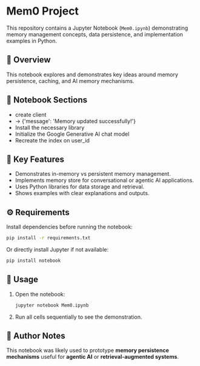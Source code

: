 # Mem0 Project

This repository contains a Jupyter Notebook (`Mem0.ipynb`) demonstrating memory management concepts, data persistence, and implementation examples in Python.

## 📘 Overview

This notebook explores and demonstrates key ideas around memory persistence, caching, and AI memory mechanisms.

## 📂 Notebook Sections
- create client
- → {'message': 'Memory updated successfully!'}
- Install the necessary library
- Initialize the Google Generative AI chat model
- Recreate the index on user_id

## 🧠 Key Features
- Demonstrates in-memory vs persistent memory management.
- Implements memory store for conversational or agentic AI applications.
- Uses Python libraries for data storage and retrieval.
- Shows examples with clear explanations and outputs.

## ⚙️ Requirements
Install dependencies before running the notebook:

```bash
pip install -r requirements.txt
```

Or directly install Jupyter if not available:

```bash
pip install notebook
```

## 🚀 Usage

1. Open the notebook:
   ```bash
   jupyter notebook Mem0.ipynb
   ```
2. Run all cells sequentially to see the demonstration.

## 🧩 Author Notes

This notebook was likely used to prototype **memory persistence mechanisms** useful for **agentic AI** or **retrieval-augmented systems**.


